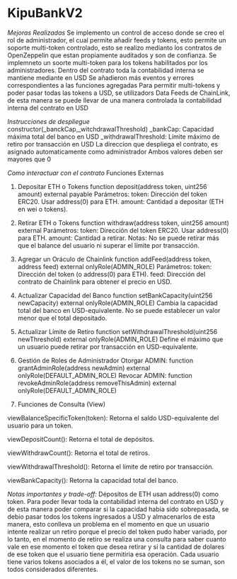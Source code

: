 # KipuBankV2
*Mejoras Realizadas*
Se implemento un control de acceso donde se creo el rol de administrador, el cual permite añadir feeds y tokens, esto permite un soporte multi-token controlado, esto se realizo medianto los contratos de OpenZeppelin que estan propiamente auditados y son de confianza.
Se implemneto un soorte multi-token para los tokens habilitados por los administradores.
Dentro del contrato toda la contabilidad interna se mantiene mediante en USD
Se añadieron más eventos y errores correspondientes a las funciones agregadas
Para permitir multi-tokens y poder pasar todas las tokens a USD, se utilizadors Data Feeds de ChainLink, de esta manera se puede llevar de una manera controlada la contabilidad interna del contrato en USD

*Instrucciones de despliegue*
constructor(_banckCap,_witchdrawalThreshold)
_bankCap: Capacidad máxima total del banco en USD
_withdrawalThreshold: Límite máximo de retiro por transacción en USD
La direccion que despliega el contrato, es asignado automaticamente como administrador
Ambos valores deben ser mayores que 0

*Como interactuar con el contrato*
Funciones Externas
1. Depositar ETH o Tokens
function deposit(address token, uint256 amount) external payable
Parámetros:
token: Dirección del token ERC20. Usar address(0) para ETH.
amount: Cantidad a depositar (ETH en wei o tokens).

2. Retirar ETH o Tokens
function withdraw(address token, uint256 amount) external
Parámetros:
token: Dirección del token ERC20. Usar address(0) para ETH.
amount: Cantidad a retirar.
Notas:
No se puede retirar más que el balance del usuario ni superar el límite por transacción.


3. Agregar un Oráculo de Chainlink
function addFeed(address token, address feed) external onlyRole(ADMIN_ROLE)
Parámetros:
token: Dirección del token (o address(0) para ETH).
feed: Dirección del contrato de Chainlink para obtener el precio en USD.

4. Actualizar Capacidad del Banco
function setBankCapacity(uint256 newCapacity) external onlyRole(ADMIN_ROLE)
Cambia la capacidad total del banco en USD-equivalente.
No se puede establecer un valor menor que el total depositado.

5. Actualizar Límite de Retiro
function setWithdrawalThreshold(uint256 newThreshold) external onlyRole(ADMIN_ROLE)
Define el máximo que un usuario puede retirar por transacción en USD-equivalente.

6. Gestión de Roles de Administrador
Otorgar ADMIN:
function grantAdminRole(address newAdmin) external onlyRole(DEFAULT_ADMIN_ROLE)
Revocar ADMIN:
function revokeAdminRole(address removeThisAdmin) external onlyRole(DEFAULT_ADMIN_ROLE)

7. Funciones de Consulta (View)

viewBalanceSpecificToken(token): Retorna el saldo USD-equivalente del usuario para un token.

viewDepositCount(): Retorna el total de depósitos.

viewWithdrawCount(): Retorna el total de retiros.

viewWithdrawalThreshold(): Retorna el límite de retiro por transacción.

viewBankCapacity(): Retorna la capacidad total del banco.

*Notas importantes y trade-off:*
Dépositos de ETH usan address(0) como token.
Para poder llevar toda la contabilidad interna del contrato en USD y de esta manera poder comparar si la capacidad habia sido sobrepasada, se debio pasar todos los tokens ingresados a USD y almacenarlos de esta manera, esto conlleva un problema en el momento en que un usuario intente realizar un retiro porque el precio del token pudo haber variado, por lo tanto, en el momento de retiro se realiza una consulta para saber cuanto vale en ese momento el token que desea retirar y si la cantidad de dolares de ese token que el usuario tiene permitiria esa operación.
Cada usuario tiene varios tokens asociados a él, el valor de los tokens no se suman, son todos considerados diferentes.

